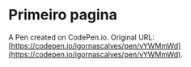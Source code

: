 # Primeiro pagina

A Pen created on CodePen.io. Original URL: [https://codepen.io/igornascalves/pen/vYWMmWd](https://codepen.io/igornascalves/pen/vYWMmWd).


